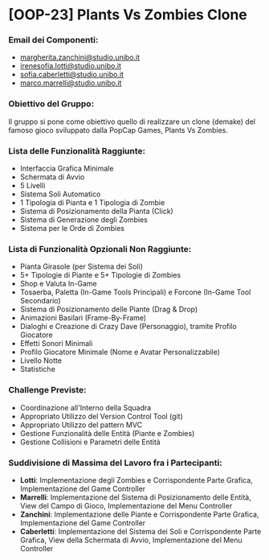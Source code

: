 # [OOP-23] Plants Vs Zombies Clone
### Email dei Componenti:
- margherita.zanchini@studio.unibo.it
- irenesofia.lotti@studio.unibo.it
- sofia.caberletti@studio.unibo.it
- marco.marrelli@studio.unibo.it

### Obiettivo del Gruppo:
Il gruppo si pone come obiettivo quello di realizzare un clone (demake) del famoso gioco sviluppato dalla PopCap Games, Plants Vs Zombies.

### Lista delle Funzionalità Raggiunte:
- Interfaccia Grafica Minimale
- Schermata di Avvio
- 5 Livelli
- Sistema Soli Automatico
- 1 Tipologia di Pianta e 1 Tipologia di Zombie
- Sistema di Posizionamento della Pianta (Click)
- Sistema di Generazione degli Zombies
- Sistema per le Orde di Zombies

### Lista di Funzionalità Opzionali Non Raggiunte:
- Pianta Girasole (per Sistema dei Soli)
- 5+ Tipologie di Piante e 5+ Tipologie di Zombies
- Shop e Valuta In-Game
- Tosaerba, Paletta (In-Game Tools Principali) e Forcone (In-Game Tool Secondario)
- Sistema di Posizionamento delle Piante (Drag & Drop)
- Animazioni Basilari (Frame-By-Frame)
- Dialoghi e Creazione di Crazy Dave (Personaggio), tramite Profilo Giocatore
- Effetti Sonori Minimali
- Profilo Giocatore Minimale (Nome e Avatar Personalizzabile)
- Livello Notte
- Statistiche

### Challenge Previste:
- Coordinazione all'Interno della Squadra
- Appropriato Utilizzo del Version Control Tool (git)
- Appropriato Utilizzo del pattern MVC
- Gestione Funzionalità delle Entità (Piante e Zombies)
- Gestione Collisioni e Parametri delle Entità

### Suddivisione di Massima del Lavoro fra i Partecipanti:
- **Lotti**: Implementazione degli Zombies e Corrispondente Parte Grafica, Implementazione del Game Controller
- **Marrelli**: Implementazione del Sistema di Posizionamento delle Entità, View del Campo di Gioco, Implementazione del Menu Controller
- **Zanchini**: Implementazione delle Piante e Corrispondente Parte Grafica, Implementazione del Game Controller
- **Caberletti**: Implementazione del Sistema dei Soli e Corrispondente Parte Grafica, View della Schermata di Avvio, Implementazione del Menu Controller
